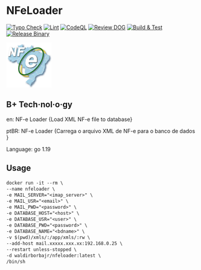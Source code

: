 # NFeLoader

[![Typo Check](https://github.com/waldirborbajr/nfeloader/actions/workflows/1.typo-check.yaml/badge.svg)](https://github.com/waldirborbajr/nfeloader/actions/workflows/1.typo-check.yaml)
[![Lint](https://github.com/waldirborbajr/nfeloader/actions/workflows/2.lint.yaml/badge.svg)](https://github.com/waldirborbajr/nfeloader/actions/workflows/2.lint.yaml)
[![CodeQL](https://github.com/waldirborbajr/nfeloader/actions/workflows/3.codeql.yaml/badge.svg)](https://github.com/waldirborbajr/nfeloader/actions/workflows/3.codeql.yaml)
[![Review DOG](https://github.com/waldirborbajr/nfeloader/actions/workflows/4.reviewdog.yaml/badge.svg)](https://github.com/waldirborbajr/nfeloader/actions/workflows/4.reviewdog.yaml)
[![Build & Test](https://github.com/waldirborbajr/nfeloader/actions/workflows/5.build-test.yaml/badge.svg)](https://github.com/waldirborbajr/nfeloader/actions/workflows/5.build-test.yaml)
[![Release Binary](https://github.com/waldirborbajr/nfeloader/actions/workflows/goreleaser.yaml/badge.svg)](https://github.com/waldirborbajr/nfeloader/actions/workflows/goreleaser.yaml)


<p>
<img alt="NF-e Logo" src="https://github.com/waldirborbajr/nfeloader/blob/main/assets/nfe.png" width="120", height="120"/>
</p>

## B+ Tech·​nol·​o·​gy

en: NF-e Loader {Load XML NF-e file to database}

ptBR: NF-e Loader {Carrega o arquivo XML de NF-e para o banco de dados }

Language: go 1.19

## Usage
```
docker run -it --rm \
--name nfeloader \
-e MAIL_SERVER="<imap_server>" \
-e MAIL_USR="<email>" \
-e MAIL_PWD="<password>" \
-e DATABASE_HOST="<host>" \
-e DATABASE_USR="<user>" \
-e DATABASE_PWD="<password>" \
-e DATABASE_NAME="<bdname>" \
-v $(pwd)/xmls/:/app/xmls/:rw \
--add-host mail.xxxxx.xxx.xx:192.168.0.25 \
--restart unless-stopped \
-d waldirborbajr/nfeloader:latest \
/bin/sh
```

